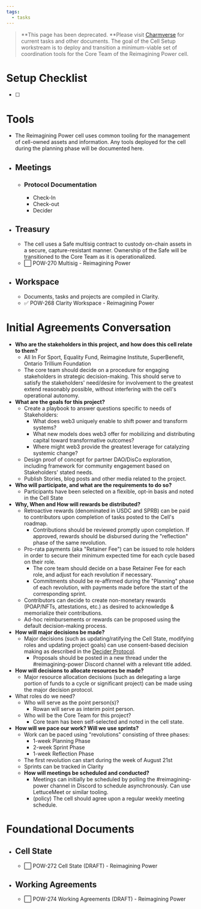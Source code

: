```yaml
---
tags:
  - tasks
---
```

>**This page has been deprecated.
**Please visit [Charmverse](https://app.charmverse.io/superbenefit/task-board-reimagining-power-18270894134568505) for current tasks and other documents.
The goal of the Cell Setup workstream is to deploy and transition a minimum-viable set of coordination tools for the Core Team of the Reimagining Power cell.
# Setup Checklist
- [ ] 

# Tools
- The Reimagining Power cell uses common tooling for the management of cell-owned assets and information. Any tools deployed for the cell during the planning phase will be documented here.
- ## Meetings
	- ### Protocol Documentation
		- Check-In
		- Check-out
		- Decider
- ## Treasury
	- The cell uses a Safe multisig contract to custody on-chain assets in a secure, capture-resistant manner. Ownership of the Safe will be transitioned to the Core Team as it is operationalized.
	- ⬜️ POW-270 Multisig - Reimagining Power
- ## Workspace
	- Documents, tasks and projects are compiled in Clarity.
	- ✅ POW-268 Clarity Workspace - Reimagining Power

# Initial Agreements Conversation
- **Who are the stakeholders in this project, and how does this cell relate to them?**
	-  All In For Sport, Equality Fund, Reimagine Institute, SuperBenefit, Ontario Trillium Foundation
	- The core team should decide on a procedure for engaging stakeholders in strategic decision-making. This should serve to satisfy the stakeholders' need/desire for involvement to the greatest extend reasonably possible, without interfering with the cell's operational autonomy.
- **What are the goals for this project?**
	- Create a playbook to answer questions specific to needs of Stakeholders:
		- What does web3 uniquely enable to shift power and transform systems?
		- What new models does web3 offer for mobilizing and distributing capital toward transformative outcomes?
		- Where might web3 provide the greatest leverage for catalyzing systemic change? 
	- Design proof of concept for partner DAO/DisCo exploration, including framework for community engagement based on Stakeholders' stated needs.
	- Publish Stories, blog posts and other media related to the project.
- **Who will participate, and what are the requirements to do so?**
	- Participants have been selected on a flexible, opt-in basis and noted in the Cell State
- **Why, When and How will rewards be distributed?**
	- Retroactive rewards (denominated in USDC and SPRB) can be paid to contributors upon completion of tasks posted to the Cell's roadmap.
		- Contributions should be reviewed promptly upon completion. If approved, rewards should be disbursed during the "reflection" phase of the same revolution.
	- Pro-rata payments (aka "Retainer Fee") can be issued to role holders in order to secure their minimum expected time for each cycle based on their role.
		- The core team should decide on a base Retainer Fee for each role, and adjust for each revolution if necessary.
		- Commitments should be re-affirmed during the "Planning" phase of each revolution, with payments made before the start of the corresponding sprint.
	- Contributors can decide to create non-monetary rewards (POAP/NFTs, attestations, etc.) as desired to acknowledge & memorialize their contributions.
	- Ad-hoc reimbursements or rewards can be proposed using the default decision-making process.
- **How will major decisions be made?**
	- Major decisions (such as updating/ratifying the Cell State, modifying roles and updating project goals) can use consent-based decision making as described in the [Decider Protocol](https://thecoreprotocols.org/protocols/decider).
		- Proposals should be posted in a new thread under the #reimagining-power Discord channel with a relevant title added.
- **How will decisions to allocate resources be made?**
	- Major resource allocation decisions (such as delegating a large portion of funds to a cycle or significant project) can be made using the major decision protocol.
- What roles do we need?
	- Who will serve as the point person(s)?
		- Rowan will serve as interim point person.
	- Who will be the Core Team for this project?
		- Core team has been self-selected and noted in the cell state.
- **How will we pace our work? Will we use sprints?**
	- Work can be paced using "revolutions" consisting of three phases:
		- 1-week Planning Phase
		- 2-week Sprint Phase
		- 1-week Reflection Phase
	- The first revolution can start during the week of August 21st
	- Sprints can be tracked in Clarity
	- **How will meetings be scheduled and conducted?**
		- Meetings can initially be scheduled by polling the #reimagining-power channel in Discord to schedule asynchronously. Can use LettuceMeet or similar tooling.
		- (policy) The cell should agree upon a regular weekly meeting schedule.

# Foundational Documents
- ## Cell State
	- ⬜️ POW-272 Cell State (DRAFT) - Reimagining Power
- ## Working Agreements
	- ⬜️ POW-274 Working Agreements (DRAFT) - Reimagining Power
